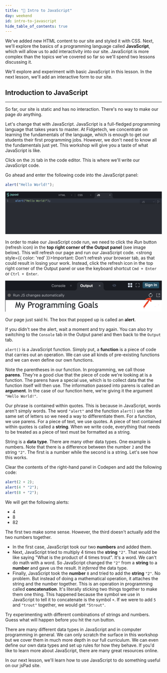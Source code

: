 ```yaml
---
title: "📓 Intro to JavaScript"
day: weekend
id: intro-to-javascript
hide_table_of_contents: true
---
```


We've added new HTML content to our site and styled it with CSS. Next, we'll explore the basics of a programming language called **JavaScript**, which will allow us to add interactivity into our site. JavaScript is more complex than the topics we've covered so far so we'll spend two lessons discussing it.

We'll explore and experiment with basic JavaScript in this lesson. In the next lesson, we'll add an interactive form to our site.

## Introduction to JavaScript
---

So far, our site is static and has no interaction. There's no way to make our page *do* anything.

Let's change that with JavaScript. JavaScript is a full-fledged programming language that takes years to master. At Fidgetech, we concentrate on learning the fundamentals of the language, which is enough to get our students their first programming jobs. However, we don't need to know all the fundamentals just yet. This workshop will give you a taste of what JavaScript is like.

Click on the `JS` tab in the code editor. This is where we'll write our JavaScript code.

Go ahead and enter the following code into the JavaScript panel:

```js
alert("Hello World!");
```

![The JS tab in jsPad](/images/Workshop/jspad/jspad-js.png)

In order to make our JavaScript code run, we need to click the _Run_ button (refresh icon) in the <strong>top right corner of the Output panel</strong> (see image below). This will refresh our page and run our JavaScript code. <strong style={{ color: 'red' }}>Important: Don't refresh your browser tab, as that could result in losing your work.</strong> Instead, click the refresh icon in the top right corner of the Output panel or use the keyboard shortcut `Cmd + Enter` or `Ctrl + Enter`.

![The run button in jsPad's Output panel](/images/Workshop/jspad/jspad-output-run.png)

Our page just said hi. The box that popped up is called an **alert**.

If you didn't see the alert, wait a moment and try again. You can also try switching to the `Console` tab in the Output panel and then back to the `Output` tab.

`alert()` is a JavaScript function. Simply put, a **function** is a piece of code that carries out an operation. We can use all kinds of pre-existing functions and we can even define our own functions.

Note the parentheses in our function. In programming, we call those **parens**. They're a good clue that the piece of code we're looking at is a function. The parens have a special use, which is to collect data that the function itself will then use. The information passed into parens is called an **argument**. In the case of our function here, we're giving it the argument `"Hello World!"`.

Our phrase is contained within quotes. This is because in JavaScript, words aren't simply words. The word `"alert"` and the function `alert()` use the same set of letters so we need a way to differentiate them. For a function, we use parens. For a piece of text, we use quotes. A piece of text contained within quotes is called a **string**. When we write code, everything that needs to be treated as a piece of text must be formatted as a string.

String is a **data type**. There are many other data types. One example is numbers. Note that there is a difference between the number `2` and the string `"2"`. The first is a number while the second is a string. Let's see how this works.

Clear the contents of the right-hand panel in Codepen and add the following code:

```js
alert(2 + 2);
alert(4 * "2");
alert(8 + "2");
```

We will get the following alerts:

* 4
* 8
* 82

The first two make some sense. However, the third doesn't actually add the two numbers together.

* In the first case, JavaScript took our two **numbers** and added them.
* Next, JavaScript tried to multiply 4 times the **string** `"2"`. That would be like saying "What is the product of 4 times trout". It's a word. We can't do math with a word. So JavaScript changed the `"2"` from a **string** to a **number** and gave us the result. It *inferred* the data type.
* Finally, JavaScript took the **number** `8` and tried to add the **string** `"2"`. No problem. But instead of doing a mathematical operation, it attaches the string and the number together. This is an operation in programming called **concatenation**. It's literally sticking two things together to make them one thing. This happened because the symbol we use in JavaScript to tell it to concatenate is the symbol `+`. If we were to add `5` and `"trout"` together, we would get `"5trout"`.

Try experimenting with different combinations of strings and numbers. Guess what will happen before you hit the run button.

There are many different data types in JavaScript and in computer programming in general. We can only scratch the surface in this workshop but we cover them in much more depth in our full curriculum. We can even define our own data types and set up rules for how they behave. If you'd like to learn more about JavaScript, there are many great resources online.

In our next lesson, we'll learn how to use JavaScript to do something useful on our jsPad site.
